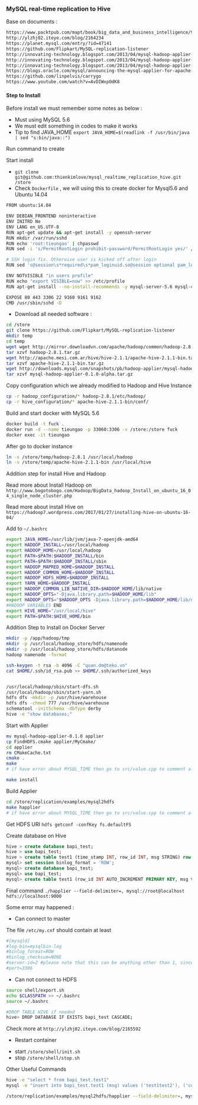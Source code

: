 ### MySQL real-time replication to Hive

Base on documents :

```bash
https://www.packtpub.com/mapt/book/big_data_and_business_intelligence/9781788397186/10/ch10lvl1sec63/real-time-integration-with-mysql-applier
http://ylzhj02.iteye.com/blog/2164234
https://planet.mysql.com/entry/?id=47141
https://github.com/Flipkart/MySQL-replication-listener
http://innovating-technology.blogspot.com/2013/04/mysql-hadoop-applier-part-2.html
http://innovating-technology.blogspot.com/2013/04/mysql-hadoop-applier-part-2.html
http://innovating-technology.blogspot.com/2013/04/mysql-hadoop-applier-part-2.html
https://blogs.oracle.com/mysql/announcing-the-mysql-applier-for-apache-hadoop
https://github.com/linpelvis/carrygo
https://www.youtube.com/watch?v=AvDIWxpOdK8
```

#### Step to Install

Before install we must remember some notes as below :

* Must using MySQL 5.6
* We must edit something in codes to make it works
* Tip to find JAVA_HOME `export JAVA_HOME=$(readlink -f /usr/bin/java | sed "s:bin/java::")`

Run command to create 


Start install

* `git clone git@github.com:thienkimlove/mysql_realtime_replication_hive.git /store`
* Check `Dockerfile` , we will using this to create docker for Mysql5.6 and Ubuntu 14.04

```bash
FROM ubuntu:14.04

ENV DEBIAN_FRONTEND noninteractive
ENV INITRD No
ENV LANG en_US.UTF-8
RUN apt-get update && apt-get install -y openssh-server
RUN mkdir /var/run/sshd
RUN echo 'root:tieungao' | chpasswd
RUN sed -i 's/PermitRootLogin prohibit-password/PermitRootLogin yes/' /etc/ssh/sshd_config

# SSH login fix. Otherwise user is kicked off after login
RUN sed 's@session\s*required\s*pam_loginuid.so@session optional pam_loginuid.so@g' -i /etc/pam.d/sshd

ENV NOTVISIBLE "in users profile"
RUN echo "export VISIBLE=now" >> /etc/profile
RUN apt-get install --no-install-recommends -y mysql-server-5.6 mysql-common libmysqld-dev libmysqlclient-dev cmake vim  build-essential default-jdk libssl-dev wget

EXPOSE 80 443 3306 22 9160 9161 9162
CMD /usr/sbin/sshd -D
``` 
* Download all needed software :

```bash
cd /store
git clone https://github.com/Flipkart/MySQL-replication-listener
mkdir temp
cd temp
wget wget http://mirror.downloadvn.com/apache/hadoop/common/hadoop-2.8.1/hadoop-2.8.1.tar.gz
tar xzvf hadoop-2.8.1.tar.gz
wget http://apache.mesi.com.ar/hive/hive-2.1.1/apache-hive-2.1.1-bin.tar.gz
tar xzvf apache-hive-2.1.1-bin.tar.gz
wget http://downloads.mysql.com/snapshots/pb/hadoop-applier/mysql-hadoop-applier-0.1.0-alpha.tar.gz
tar xzvf mysql-hadoop-applier-0.1.0-alpha.tar.gz
```
Copy configuration which we already modified to Hadoop and Hive Instance

```bash
cp -r hadoop_configuration/* hadoop-2.8.1/etc/hadoop/
cp -r hive_configuration/* apache-hive-2.1.1-bin/conf/
```

Build and start docker with MySQL 5.6
```bash
docker build -t fuck .
docker run -d --name tieungao -p 33060:3306 -v /store:/store fuck
docker exec -it tieungao
```
After go to docker instance
```bash
ln -s /store/temp/hadoop-2.8.1 /usr/local/hadoop
ln -s /store/temp/apache-hive-2.1.1-bin /usr/local/hive
```
Addition step for install Hive and Hadoop

Read more about Install Hadoop on `http://www.bogotobogo.com/Hadoop/BigData_hadoop_Install_on_ubuntu_16_04_single_node_cluster.php`

Read more about install Hive on `https://hadoop7.wordpress.com/2017/01/27/installing-hive-on-ubuntu-16-04/`

Add to `~/.bashrc`

```bash
export JAVA_HOME=/usr/lib/jvm/java-7-openjdk-amd64
export HADOOP_INSTALL=/usr/local/hadoop
export HADOOP_HOME=/usr/local/hadoop
export PATH=$PATH:$HADOOP_INSTALL/bin
export PATH=$PATH:$HADOOP_INSTALL/sbin
export HADOOP_MAPRED_HOME=$HADOOP_INSTALL
export HADOOP_COMMON_HOME=$HADOOP_INSTALL
export HADOOP_HDFS_HOME=$HADOOP_INSTALL
export YARN_HOME=$HADOOP_INSTALL
export HADOOP_COMMON_LIB_NATIVE_DIR=$HADOOP_HOME/lib/native
export HADOOP_OPTS="-Djava.library.path=$HADOOP_HOME/lib"
export HADOOP_OPTS="$HADOOP_OPTS -Djava.library.path=$HADOOP_HOME/lib/native"
#HADOOP VARIABLES END
export HIVE_HOME="/usr/local/hive"
export PATH=$PATH:$HIVE_HOME/bin
```

Addition Step to Install on Docker Server

```bash
mkdir -p /app/hadoop/tmp
mkdir -p /usr/local/hadoop_store/hdfs/namenode
mkdir -p /usr/local/hadoop_store/hdfs/datanode
hadoop namenode -format

ssh-keygen -t rsa -b 4096 -C "quan.dm@teko.vn"
cat $HOME/.ssh/id_rsa.pub >> $HOME/.ssh/authorized_keys


/usr/local/hadoop/sbin/start-dfs.sh
/usr/local/hadoop/sbin/start-yarn.sh
hdfs dfs -mkdir -p /usr/hive/warehouse
hdfs dfs -chmod 777 /usr/hive/warehouse
schematool -initSchema -dbType derby
hive -e "show databases;"
```
Start with Applier

```bash
mv mysql-hadoop-applier-0.1.0 applier
cp FindHDFS.cmake applier/MyCmake/
cd applier
rm CMakeCache.txt
cmake .
make
# if have error about MYSQL_TIME then go to src/value.cpp to comment all line related

make install
```

Build Applier

```bash
cd /store/replication/examples/mysql2hdfs
make happlier
# if have error about MYSQL_TIME then go to src/value.cpp to comment all line related

```

Get HDFS URI `hdfs getconf -confKey fs.defaultFS`

Create database on Hive
```sql
hive > create database bapi_test;
hive > use bapi_test;
hive > create table test1 (time_stamp INT, row_id INT, msg STRING) row format delimited  fields terminated by ',' stored as textfile;
mysql> set session binlog_format = 'ROW';
mysql> create database bapi_test;
mysql> use bapi_test;
mysql> create table test1 (row_id INT AUTO_INCREMENT PRIMARY KEY, msg VARCHAR(200));
```
Final command `./happlier --field-delimiter=, mysql://root@localhost hdfs://localhost:9000`

Some error may happened :

* Can connect to master

The file `/etc/my.cnf` should contain at least

```bash
#[mysqld]
#log-bin=mysqlbin-log
#binlog_format=ROW
#binlog_checksum=NONE
#server-id=2 #please note that this can be anything other than 1, since applier uses 1 to act as a slave (code in src/tcp_driver.cpp), so MySQL server cannot have the same id.
#port=3306
```
* Can not connect to HDFS

```bash
source shell/export.sh
echo $CLASSPATH >> ~/.bashrc
source ~/.bashrc

#DROP TABLE HIVE if needed
hive> DROP DATABASE IF EXISTS bapi_test CASCADE;

```
Check more at `http://ylzhj02.iteye.com/blog/2165592`

 * Restart container
  - start `/store/shell/init.sh`
  - stop `/store/shell/stop.sh`

Other Useful Commands 
```bash
hive -e "select * from bapi_test.test1"
mysql -e "insert into bapi_test.test1 (msg) values ('test1test2'), ('continues')"

/store/replication/examples/mysql2hdfs/happlier --field-delimiter=, mysql://root@localhost hdfs://localhost:9000
```